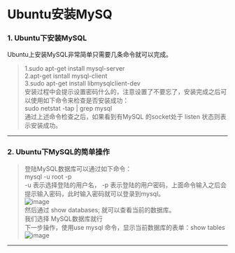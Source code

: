 # Ubuntu安装MySQ
### 1. Ubuntu下安装MySQL
Ubuntu上安装MySQL非常简单只需要几条命令就可以完成。

>  1.sudo apt-get install mysql-server  
2.apt-get isntall mysql-client  
3.sudo apt-get install libmysqlclient-dev  
安装过程中会提示设置密码什么的，注意设置了不要忘了，安装完成之后可以使用如下命令来检查是否安装成功：  
sudo netstat -tap | grep mysql   
通过上述命令检查之后，如果看到有MySQL 的socket处于 listen    状态则表示安装成功。  
---
### 2. Ubuntu下MySQL的简单操作
> 登陆MySQL数据库可以通过如下命令：  
mysql -u root -p  
-u 表示选择登陆的用户名， -p   表示登陆的用户密码，上面命令输入之后会提示输入密码，此时输入密码就可以登录到mysql。  
![image](https://ss0.baidu.com/6LVYsjip0QIZ8Aqbn9fN2DC/timg?pa&quality=100&size=w4096&sec=1503890544&di=33e7864193e7e18211e567b27579b052&ref=http%3A%2F%2Fwww%2Elinuxidc%2Ecom%2FLinux%2F2016%2D07%2F133128%2Ehtm&src=http%3A%2F%2Fwww%2Elinuxidc%2Ecom%2Fupload%2F2016%5F07%2F160713215251881%2Ejpg)  
然后通过 show databases; 就可以查看当前的数据库。  
我们选择 MySQL数据库就行  
下一步操作，使用use mysql   命令，显示当前数据库的表单：show tables  
![image](https://ss0.baidu.com/6LVYsjip0QIZ8Aqbn9fN2DC/timg?pa&quality=100&size=w4096&sec=1503890544&di=07494bf9d1a7abf4226f61a4dbc3d447&ref=http%3A%2F%2Fwww%2Elinuxidc%2Ecom%2FLinux%2F2016%2D07%2F133128%2Ehtm&src=http%3A%2F%2Fwww%2Elinuxidc%2Ecom%2Fupload%2F2016%5F07%2F160713215251882%2Ejpg)  
---
    
